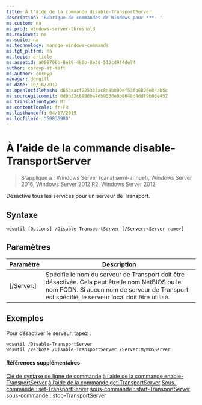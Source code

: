 ```yaml
---
title: À l’aide de la commande disable-TransportServer
description: 'Rubrique de commandes de Windows pour ***- '
ms.custom: na
ms.prod: windows-server-threshold
ms.reviewer: na
ms.suite: na
ms.technology: manage-windows-commands
ms.tgt_pltfrm: na
ms.topic: article
ms.assetid: a009706b-8e89-486b-8e3d-512cd9f4de74
author: coreyp-at-msft
ms.author: coreyp
manager: dongill
ms.date: 10/16/2017
ms.openlocfilehash: d653aacf225333ac8a8b090ef53fb6826e84ab5c
ms.sourcegitcommit: 0d0b32c8986ba7db9536e0b8648d4ddf9b03e452
ms.translationtype: MT
ms.contentlocale: fr-FR
ms.lasthandoff: 04/17/2019
ms.locfileid: "59836980"
---
```

# <a name="using-the-disable-transportserver-command"></a>À l’aide de la commande disable-TransportServer

>S'applique à : Windows Server (canal semi-annuel), Windows Server 2016, Windows Server 2012 R2, Windows Server 2012

Désactive tous les services pour un serveur de Transport.
## <a name="syntax"></a>Syntaxe
```
wdsutil [Options] /Disable-TransportServer [/Server:<Server name>]
```
## <a name="parameters"></a>Paramètres
|Paramètre|Description|
|-------|--------|
|[/Server:<Server name>]|Spécifie le nom du serveur de Transport doit être désactivée. Cela peut être le nom NetBIOS ou le nom FQDN. Si aucun nom de serveur de Transport est spécifié, le serveur local doit être utilisé.|
## <a name="BKMK_examples"></a>Exemples
Pour désactiver le serveur, tapez :
```
wdsutil /Disable-TransportServer
wdsutil /verbose /Disable-TransportServer /Server:MyWDSServer
```
#### <a name="additional-references"></a>Références supplémentaires
[Clé de syntaxe de ligne de commande](command-line-syntax-key.md)
[à l’aide de la commande enable-TransportServer](using-the-enable-transportserver-command.md)
[à l’aide de la commande get-TransportServer](using-the-get-transportserver-command.md) 
 [Sous-commande : set-TransportServer](subcommand-set-transportserver.md)
[sous-commande : start-TransportServer](subcommand-start-transportserver.md)
[sous-commande : stop-TransportServer](subcommand-stop-transportserver.md)
